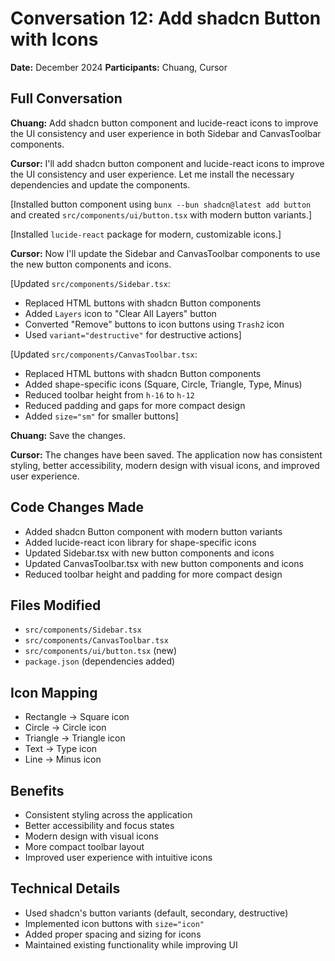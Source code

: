 # Conversation 12: Add shadcn Button with Icons

**Date:** December 2024
**Participants:** Chuang, Cursor

## Full Conversation

**Chuang:** Add shadcn button component and lucide-react icons to improve the UI consistency and user experience in both Sidebar and CanvasToolbar components.

**Cursor:** I'll add shadcn button component and lucide-react icons to improve the UI consistency and user experience. Let me install the necessary dependencies and update the components.

[Installed button component using `bunx --bun shadcn@latest add button` and created `src/components/ui/button.tsx` with modern button variants.]

[Installed `lucide-react` package for modern, customizable icons.]

**Cursor:** Now I'll update the Sidebar and CanvasToolbar components to use the new button components and icons.

[Updated `src/components/Sidebar.tsx`:
- Replaced HTML buttons with shadcn Button components
- Added `Layers` icon to "Clear All Layers" button
- Converted "Remove" buttons to icon buttons using `Trash2` icon
- Used `variant="destructive"` for destructive actions]

[Updated `src/components/CanvasToolbar.tsx`:
- Replaced HTML buttons with shadcn Button components
- Added shape-specific icons (Square, Circle, Triangle, Type, Minus)
- Reduced toolbar height from `h-16` to `h-12`
- Reduced padding and gaps for more compact design
- Added `size="sm"` for smaller buttons]

**Chuang:** Save the changes.

**Cursor:** The changes have been saved. The application now has consistent styling, better accessibility, modern design with visual icons, and improved user experience.

## Code Changes Made
- Added shadcn Button component with modern button variants
- Added lucide-react icon library for shape-specific icons
- Updated Sidebar.tsx with new button components and icons
- Updated CanvasToolbar.tsx with new button components and icons
- Reduced toolbar height and padding for more compact design

## Files Modified
- `src/components/Sidebar.tsx`
- `src/components/CanvasToolbar.tsx`
- `src/components/ui/button.tsx` (new)
- `package.json` (dependencies added)

## Icon Mapping
- Rectangle → Square icon
- Circle → Circle icon
- Triangle → Triangle icon
- Text → Type icon
- Line → Minus icon

## Benefits
- Consistent styling across the application
- Better accessibility and focus states
- Modern design with visual icons
- More compact toolbar layout
- Improved user experience with intuitive icons

## Technical Details
- Used shadcn's button variants (default, secondary, destructive)
- Implemented icon buttons with `size="icon"`
- Added proper spacing and sizing for icons
- Maintained existing functionality while improving UI 